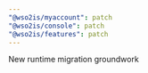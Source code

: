 ```yaml
---
"@wso2is/myaccount": patch
"@wso2is/console": patch
"@wso2is/features": patch
---
```


New runtime migration groundwork
